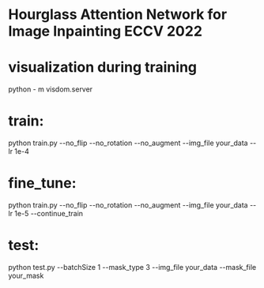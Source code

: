 # Hourglass Attention Network for Image Inpainting ECCV 2022
# visualization during training
python - m visdom.server
# train:
python train.py --no_flip --no_rotation --no_augment --img_file your_data --lr 1e-4
# fine_tune:
python train.py --no_flip --no_rotation --no_augment --img_file your_data --lr 1e-5 --continue_train
# test:
python test.py --batchSize 1 --mask_type 3 --img_file your_data --mask_file your_mask
